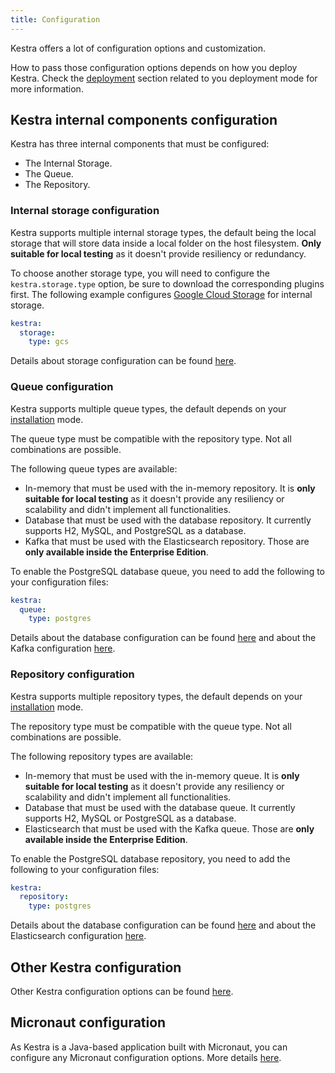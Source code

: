 ```yaml
---
title: Configuration
---
```


Kestra offers a lot of configuration options and customization.

How to pass those configuration options depends on how you deploy Kestra. Check the [deployment](../02.deployment/index.md) section related to you deployment mode for more information.

## Kestra internal components configuration

Kestra has three internal components that must be configured:
- The Internal Storage.
- The Queue.
- The Repository.

### Internal storage configuration

Kestra supports multiple internal storage types, the default being the local storage that will store data inside a local folder on the host filesystem. **Only suitable for local testing** as it doesn't provide resiliency or redundancy.

To choose another storage type, you will need to configure the `kestra.storage.type` option, be sure to download the corresponding plugins first. The following example configures [Google Cloud Storage](./02.storage.md#gcs) for internal storage.
```yaml
kestra:
  storage:
    type: gcs
```

Details about storage configuration can be found [here](./02.storage.md).

### Queue configuration

Kestra supports multiple queue types, the default depends on your [installation](../02.deployment/index.md) mode.

The queue type must be compatible with the repository type. Not all combinations are possible.

The following queue types are available:
- In-memory that must be used with the in-memory repository. It is **only suitable for local testing** as it doesn't provide any resiliency or scalability and didn't implement all functionalities.
- Database that must be used with the database repository. It currently supports H2, MySQL, and PostgreSQL as a database.
- Kafka that must be used with the Elasticsearch repository. Those are **only available inside the Enterprise Edition**.

To enable the PostgreSQL database queue, you need to add the following to your configuration files:
```yaml
kestra:
  queue:
    type: postgres
```

Details about the database configuration can be found [here](./01.databases.md) and about the Kafka configuration [here](./03.enterprise-edition/kafka.md).

### Repository configuration

Kestra supports multiple repository types, the default depends on your [installation](../02.deployment/index.md) mode.

The repository type must be compatible with the queue type. Not all combinations are possible.

The following repository types are available:
- In-memory that must be used with the in-memory queue.  It is **only suitable for local testing** as it doesn't provide any resiliency or scalability and didn't implement all functionalities.
- Database that must be used with the database queue. It currently supports H2, MySQL or PostgreSQL as a database.
- Elasticsearch that must be used with the Kafka queue. Those are **only available inside the Enterprise Edition**.

To enable the PostgreSQL database repository, you need to add the following to your configuration files:
```yaml
kestra:
  repository:
    type: postgres
```

Details about the database configuration can be found [here](./01.databases.md) and about the Elasticsearch configuration [here](./03.enterprise-edition/elasticsearch.md).


## Other Kestra configuration

Other Kestra configuration options can be found [here](./05.others.md).

## Micronaut configuration

As Kestra is a Java-based application built with Micronaut, you can configure any Micronaut configuration options. More details [here](./04.micronaut.md).
